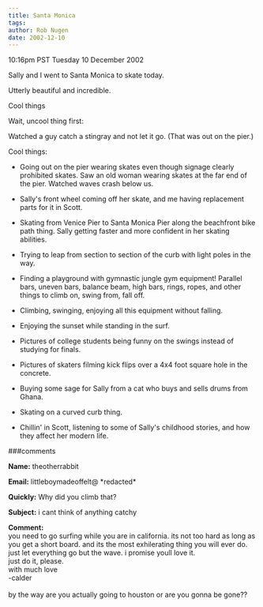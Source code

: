 ```yaml
---
title: Santa Monica
tags: 
author: Rob Nugen
date: 2002-12-10
---
```


<p class=date>10:16pm PST Tuesday 10 December 2002</p>

<p>Sally and I went to Santa Monica to skate today.</p>

<p>Utterly beautiful and incredible.</p>

<p>Cool things</p>

<p>Wait, uncool thing first:</p>

<p>Watched a guy catch a stingray and not let it go.  (That was out on
the pier.)</p>

<p>Cool things:</p>

<ul>
<li><p>Going out on the pier wearing skates even though signage
clearly prohibited skates.  Saw an old woman wearing skates at the far
end of the pier.  Watched waves crash below us.</p></li>

<li><p>Sally's front wheel coming off her skate, and me having
replacement parts for it in Scott.</p></li>

<li><p>Skating from Venice Pier to Santa Monica Pier along the
beachfront bike path thing.  Sally getting faster and more confident
in her skating abilities.</p></li>

<li><p>Trying to leap from section to section of the curb with light
poles in the way.</p></li>

<li><p>Finding a playground with gymnastic jungle gym equipment!
Parallel bars, uneven bars, balance beam, high bars, rings, ropes, and
other things to climb on, swing from, fall off.</p></li>

<li><p>Climbing, swinging, enjoying all this equipment without
falling.</p></li>

<li><p>Enjoying the sunset while standing in the surf.</p></li>

<li><p>Pictures of college students being funny on the swings instead
of studying for finals.</p></li>

<li><p>Pictures of skaters filming kick flips over a 4x4 foot square
hole in the concrete.</p></li>

<li><p>Buying some sage for Sally from a cat who buys and sells drums
from Ghana.</p></li>

<li><p>Skating on a curved curb thing.</p></li>

<li><p>Chillin' in Scott, listening to some of Sally's childhood
stories, and how they affect her modern life.</p></li>
</ul>

###comments

<p><b>Name:</b> theotherrabbit

<p><b>Email:</b> littleboymadeoffelt@ *redacted*

<p><b>Quickly:</b> Why did you climb that?

<p><b>Subject:</b> i cant think of anything catchy

<p><b>Comment:</b>
<br>you need to go surfing while you are in california.  its not too hard as long as you get a short board.  and its the most exhilerating thing you will ever do.  just let everything go but the wave.  i promise youll love it.<br>
just do it, please.<br>
with much love<br>
-calder<br>
<br>
by the way are you actually going to houston or are you gonna be gone??
